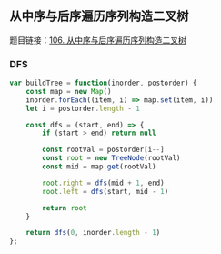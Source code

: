## 从中序与后序遍历序列构造二叉树

题目链接：[106. 从中序与后序遍历序列构造二叉树](https://leetcode-cn.com/problems/construct-binary-tree-from-inorder-and-postorder-traversal/)

### DFS

```js
var buildTree = function(inorder, postorder) {
    const map = new Map()
    inorder.forEach((item, i) => map.set(item, i))
    let i = postorder.length - 1

    const dfs = (start, end) => {
        if (start > end) return null

        const rootVal = postorder[i--]
        const root = new TreeNode(rootVal)
        const mid = map.get(rootVal)

        root.right = dfs(mid + 1, end)
        root.left = dfs(start, mid - 1)

        return root
    }

    return dfs(0, inorder.length - 1)
};
```
